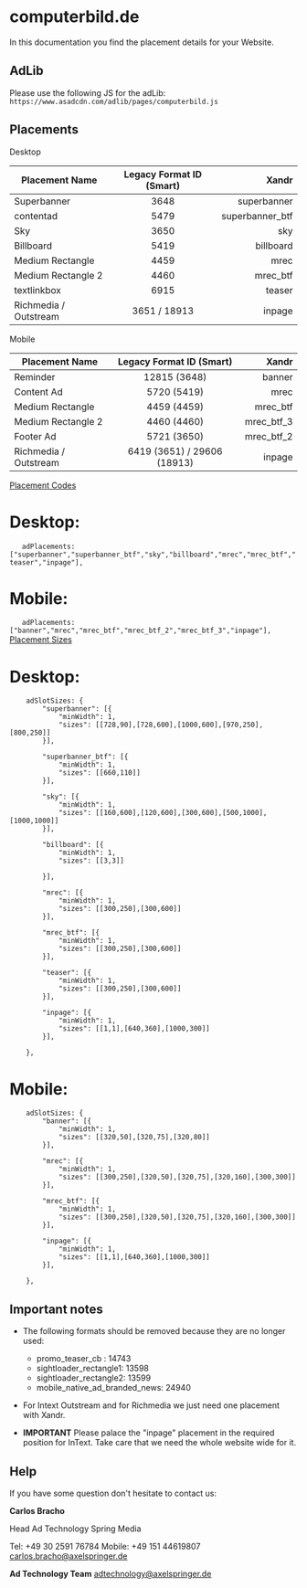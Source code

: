 # computerbild.de

In this documentation you find the placement details for your Website.  

## AdLib

Please use the following JS for the adLib: ```https://www.asadcdn.com/adlib/pages/computerbild.js```


## Placements

 Desktop

| Placement Name|Legacy Format ID (Smart)|Xandr|
| ------------- |:-------------:| -----:|
|Superbanner|3648|superbanner|
|contentad|5479|superbanner_btf|
|Sky|3650|sky|
|Billboard|5419|billboard|
|Medium Rectangle|4459|mrec|
|Medium Rectangle 2|4460|mrec_btf|
|textlinkbox|6915|teaser|
|Richmedia / Outstream|3651 / 18913|inpage|

 Mobile


| Placement Name|Legacy Format ID (Smart)|Xandr|
| ------------- |:-------------:| -----:|
|Reminder|12815 (3648)|banner|
|Content Ad|5720 (5419)|mrec|
|Medium Rectangle|4459 (4459)|mrec_btf|
|Medium Rectangle 2|4460 (4460)|mrec_btf_3|
|Footer Ad|5721 (3650)|mrec_btf_2|
|Richmedia / Outstream|6419 (3651) / 29606 (18913)|inpage|

 [Placement Codes](https://github.com/spring-media/adsolutions-implementationReference/blob/master/publisher-display-reference.md#3-define-the-ad-placements-for-the-website)

# Desktop:

`	adPlacements: ["superbanner","superbanner_btf","sky","billboard","mrec","mrec_btf","teaser","inpage"],`

# Mobile:

`	adPlacements: ["banner","mrec","mrec_btf","mrec_btf_2","mrec_btf_3","inpage"],`
 [Placement Sizes](https://github.com/spring-media/adsolutions-implementationReference/blob/master/publisher-display-reference.md#4-define-the-sizes-for-every-ad-placement)

# Desktop:

```
	adSlotSizes: {
		"superbanner": [{
			"minWidth": 1,
			"sizes": [[728,90],[728,600],[1000,600],[970,250],[800,250]]
		}],

		"superbanner_btf": [{
			"minWidth": 1,
			"sizes": [[660,110]]
		}],

		"sky": [{
			"minWidth": 1,
			"sizes": [[160,600],[120,600],[300,600],[500,1000],[1000,1000]]
		}],
     
		"billboard": [{
			"minWidth": 1,
			"sizes": [[3,3]]

		}],
     
		"mrec": [{
			"minWidth": 1,
			"sizes": [[300,250],[300,600]]
		}],

		"mrec_btf": [{
			"minWidth": 1,
			"sizes": [[300,250],[300,600]]
		}],

		"teaser": [{
			"minWidth": 1,
			"sizes": [[300,250],[300,600]]
		}],

		"inpage": [{
			"minWidth": 1,
			"sizes": [[1,1],[640,360],[1000,300]]
		}],
     
	},
```

# Mobile:

```
	adSlotSizes: {
		"banner": [{
			"minWidth": 1,
			"sizes": [[320,50],[320,75],[320,80]]
		}],
     
		"mrec": [{
			"minWidth": 1,
			"sizes": [[300,250],[320,50],[320,75],[320,160],[300,300]]
		}],
     
		"mrec_btf": [{
			"minWidth": 1,
			"sizes": [[300,250],[320,50],[320,75],[320,160],[300,300]]
		}],
     
		"inpage": [{
			"minWidth": 1,
			"sizes": [[1,1],[640,360],[1000,300]]
		}],
     
	},
```

## Important notes

- The following formats should be removed because they are no longer used:
	- promo_teaser_cb : 14743
	- sightloader_rectangle1: 13598
	- sightloader_rectangle2: 13599
	- mobile_native_ad_branded_news: 24940

- For Intext Outstream and for Richmedia we just need one placement with Xandr.
- __IMPORTANT__ Please palace the "inpage" placement in the required position for InText. Take care that we need the whole website wide for it.

## Help

If you have some question don't hesitate to contact us:



__Carlos Bracho__
 
  Head Ad Technology
  Spring Media
  
  Tel: +49 30 2591 76784
  Mobile: +49 151 44619807 
  carlos.bracho@axelspringer.de

__Ad Technology Team__
  adtechnology@axelspringer.de
  
